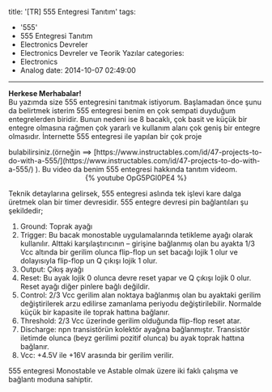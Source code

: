 title: '[TR] 555 Entegresi Tanıtım'
tags:
  - '555'
  - 555 Entegresi Tanıtım
  - Electronics Devreler
  - Electronics Devreler ve Teorik Yazılar
categories:
  - Electronics
  - Analog
date: 2014-10-07 02:49:00
---
**Herkese Merhabalar!**  
Bu yazımda size 555 entegresini tanıtmak istiyorum. Başlamadan önce şunu da belirtmek isterim 555 entegresi benim en çok sempati duyduğum entegrelerden biridir. Bunun nedeni ise 8 bacaklı, çok basit ve küçük bir entegre olmasına rağmen çok yararlı ve kullanım alanı çok geniş bir entegre olmasıdır. İnternette 555 entegresi ile yapılan bir çok proje  
<!-- more -->bulabilirsiniz.(örneğin ==> [https://www.instructables.com/id/47-projects-to-do-with-a-555/](https://www.instructables.com/id/47-projects-to-do-with-a-555/) ). Bu video da benim 555 entegresi hakkında tanıtım videom.  

<center>{% youtube OpG5PGl0PE4 %}</center>

Teknik detaylarına gelirsek, 555 entegresi aslında tek işlevi kare dalga üretmek olan bir timer devresidir. 555 entegre devresi pin bağlantıları şu şekildedir;

1. Ground: Toprak ayağı
2. Trigger: Bu bacak monostable uygulamalarında tetikleme ayağı olarak kullanılır. Alttaki karşılaştırıcının – girişine bağlanmış olan bu ayakta 1/3 Vcc altında bir gerilim olunca flip-flop un set bacağı lojik 1 olur ve dolayısıyla flip-flop un Q çıkışı lojik 1 olur.
3. Output: Çıkış ayağı
4. Reset: Bu ayak lojik 0 olunca devre reset yapar ve Q çıkışı lojik 0 olur. Reset ayağı diğer pinlere bağlı değildir.
5. Control: 2/3 Vcc gerilim alan noktaya bağlanmış olan bu ayaktaki gerilim değiştirilerek arzu edilirse zamanlama periyodu değiştirilebilir. Normalde küçük bir kapasite ile toprak hattına bağlanır.
6. Threshold: 2/3 Vcc üzerinde gerilim olduğunda flip-flop reset atar.
7. Discharge: npn transistörün kolektör ayağına bağlanmıştır. Transistör iletimde olunca (beyz gerilimi pozitif olunca) bu ayak toprak hattına bağlanır.
8. Vcc: +4.5V ile +16V arasında bir gerilim verilir.

555 entegresi Monostable ve Astable olmak üzere iki faklı çalışma ve bağlantı moduna sahiptir.